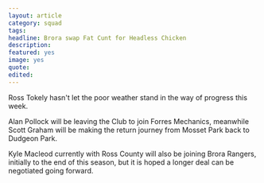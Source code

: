 ```yaml
---
layout: article
category: squad
tags:
headline: Brora swap Fat Cunt for Headless Chicken
description:
featured: yes
image: yes
quote:
edited:
---
```

Ross Tokely hasn't let the poor weather stand in the way of progress this week.

Alan Pollock will be leaving the Club to join Forres Mechanics, meanwhile Scott Graham will be making the return journey from Mosset Park back to Dudgeon Park.

Kyle Macleod currently with Ross County will also be joining Brora Rangers, initially to the end of this season, but it is hoped a longer deal can be negotiated going forward.
